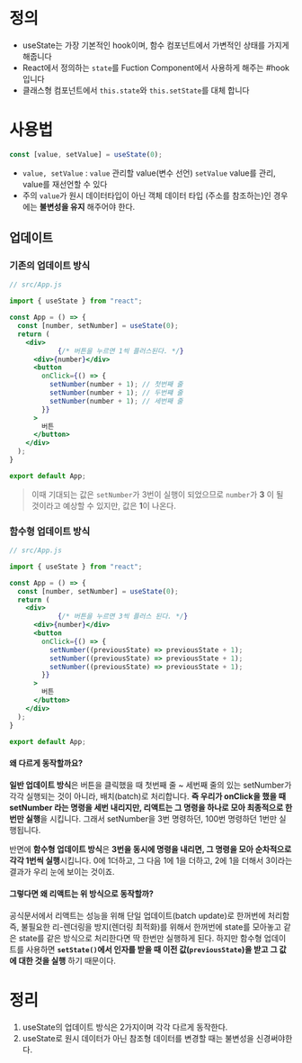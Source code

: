 
# 정의
 - useState는 가장 기본적인 hook이며, 함수 컴포넌트에서 가변적인 상태를 가지게 해줍니다
 - React에서 정의하는 `state`를 Fuction Component에서 사용하게 해주는 #hook 입니다
 - 클래스형 컴포넌트에서 `this.state`와 `this.setState`를 대체 합니다

# 사용법

```jsx
const [value, setValue] = useState(0);
```

- `value, setValue` : 
`value`
관리할 value(변수 선언)
`setValue`
value를 관리, value를 재선언할 수 있다
- 주의
`value`가 원시 데이터타입이 아닌 객체 데이터 타입 (주소를 참조하는)인 경우에는 **불변성을 유지**  해주어야 한다.

## 업데이트

### 기존의 업데이트 방식
```jsx
// src/App.js

import { useState } from "react";

const App = () => {
  const [number, setNumber] = useState(0);
  return (
    <div>
			{/* 버튼을 누르면 1씩 플러스된다. */}
      <div>{number}</div> 
      <button
        onClick={() => {
          setNumber(number + 1); // 첫번째 줄 
          setNumber(number + 1); // 두번쨰 줄
          setNumber(number + 1); // 세번째 줄
        }}
      >
        버튼
      </button>
    </div>
  );
}

export default App;
```

> 이때 기대되는 값은 `setNumber`가 3번이 실행이 되었으므로 `number`가 **3** 이 될 것이라고 예상할 수 있지만, 값은 **1**이 나온다. 

### 함수형 업데이트 방식
```jsx
// src/App.js

import { useState } from "react";

const App = () => {
  const [number, setNumber] = useState(0);
  return (
    <div>
			{/* 버튼을 누르면 3씩 플러스 된다. */}
      <div>{number}</div>
      <button
        onClick={() => {
          setNumber((previousState) => previousState + 1);
          setNumber((previousState) => previousState + 1);
          setNumber((previousState) => previousState + 1);
        }}
      >
        버튼
      </button>
    </div>
  );
}

export default App;
```

#### 왜 다르게 동작할까요?

 **일반 업데이트 방식**은 버튼을 클릭했을 때 첫번째 줄 ~ 세번째 줄의 있는 setNumber가 각각 실행되는 것이 아니라, 배치(batch)로 처리합니다. **즉 우리가 onClick을 했을 때 setNumber 라는 명령을 세번 내리지만, 리액트는 그 명령을 하나로 모아 최종적으로 한번만 실행**을 시킵니다. 그래서 setNumber을 3번 명령하던, 100번 명령하던 1번만 실행됩니다.

반면에 **함수형 업데이트 방식**은 **3번을 동시에 명령을 내리면, 그 명령을 모아 순차적으로 각각 1번씩 실행**시킵니다. 0에 1더하고, 그 다음 1에 1을 더하고, 2에 1을 더해서 3이라는 결과가 우리 눈에 보이는 것이죠.

#### 그렇다면 왜 리액트는 위 방식으로 동작할까?

공식문서에서
리액트는 성능을 위해 단일 업데이트(batch update)로 한꺼번에 처리함
즉, 불필요한 리-렌더링을 방지(렌더링 최적화)를 위해서 한꺼번에 state를 모아놓고 같은 state를 같은 방식으로 처리한다면 딱 한번만 실행하게 된다.
하지만 함수형 업데이트를 사용하면 **``setState()``에서 인자를 받을 때 이전 값(`previousState`)을 받고 그 값에 대한 것을 실행** 하기 때문이다. 

# 정리
1. useState의 업데이트 방식은 2가지이며 각각 다르게 동작한다.
2. useState로 원시 데이터가 아닌 참조형 데이터를 변경할 때는 불변성을 신경써야한다. 

